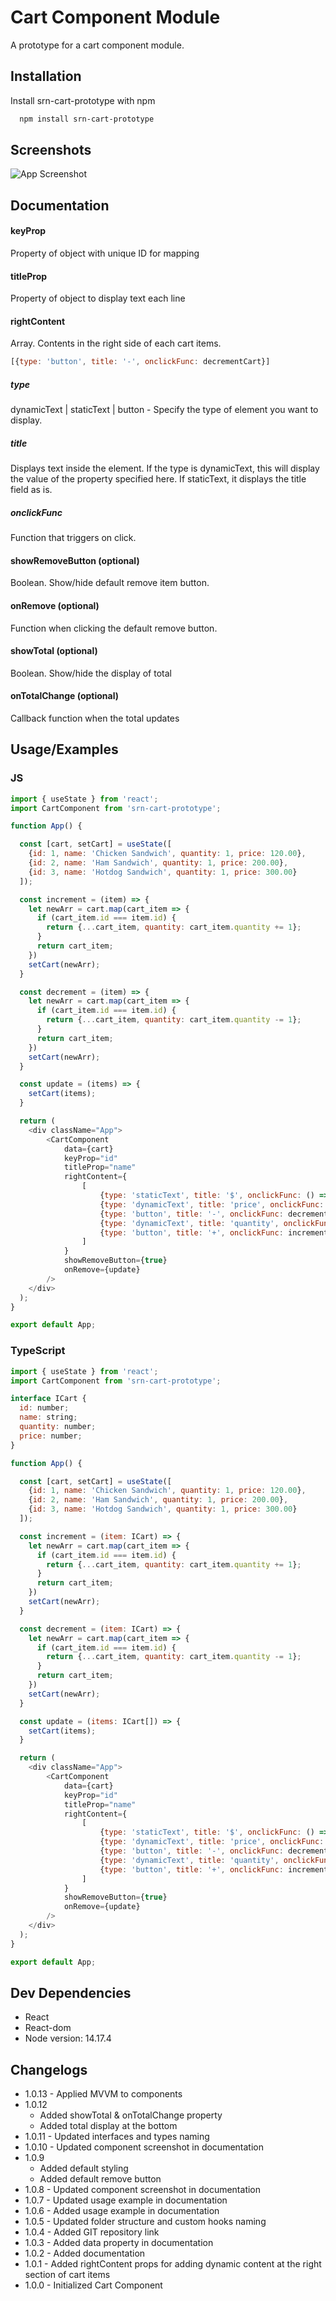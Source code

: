 
# Cart Component Module

A prototype for a cart component module.



## Installation

Install srn-cart-prototype with npm

```bash
  npm install srn-cart-prototype
```
    
## Screenshots

![App Screenshot](https://i.ibb.co/Gv007bD/Screenshot-142.png)


## Documentation

#### keyProp
Property of object with unique ID for mapping

#### titleProp
Property of object to display text each line

#### rightContent
Array. Contents in the right side of each cart items.

```javascript
[{type: 'button', title: '-', onclickFunc: decrementCart}]
```
##### type
dynamicText | staticText | button - Specify the type of element you want to display.

##### title
Displays text inside the element. If the type is dynamicText, this will display the value of the property specified here. If staticText, it displays the title field as is.

##### onclickFunc
Function that triggers on click.

#### showRemoveButton (optional)
Boolean. Show/hide default remove item button.

#### onRemove (optional)
Function when clicking the default remove button.

#### showTotal (optional)
Boolean. Show/hide the display of total

#### onTotalChange (optional)
Callback function when the total updates

## Usage/Examples

### JS

```javascript
import { useState } from 'react';
import CartComponent from 'srn-cart-prototype';

function App() {

  const [cart, setCart] = useState([
    {id: 1, name: 'Chicken Sandwich', quantity: 1, price: 120.00},
    {id: 2, name: 'Ham Sandwich', quantity: 1, price: 200.00},
    {id: 3, name: 'Hotdog Sandwich', quantity: 1, price: 300.00}
  ]);

  const increment = (item) => {
    let newArr = cart.map(cart_item => {
      if (cart_item.id === item.id) {
        return {...cart_item, quantity: cart_item.quantity += 1};
      }    
      return cart_item;
    })
    setCart(newArr);
  }

  const decrement = (item) => {
    let newArr = cart.map(cart_item => {
      if (cart_item.id === item.id) {
        return {...cart_item, quantity: cart_item.quantity -= 1};
      }    
      return cart_item;
    })
    setCart(newArr);
  }

  const update = (items) => {
    setCart(items);
  }

  return (
    <div className="App">
        <CartComponent
            data={cart}
            keyProp="id"
            titleProp="name"
            rightContent={
                [
                    {type: 'staticText', title: '$', onclickFunc: () => null},
                    {type: 'dynamicText', title: 'price', onclickFunc: () => null},
                    {type: 'button', title: '-', onclickFunc: decrement},
                    {type: 'dynamicText', title: 'quantity', onclickFunc: () => null},
                    {type: 'button', title: '+', onclickFunc: increment}
                ]
            }
            showRemoveButton={true}
            onRemove={update}
        />
    </div>
  );
}

export default App;
```

### TypeScript

```javascript
import { useState } from 'react';
import CartComponent from 'srn-cart-prototype';

interface ICart {
  id: number;
  name: string;
  quantity: number;
  price: number;
}

function App() {

  const [cart, setCart] = useState([
    {id: 1, name: 'Chicken Sandwich', quantity: 1, price: 120.00},
    {id: 2, name: 'Ham Sandwich', quantity: 1, price: 200.00},
    {id: 3, name: 'Hotdog Sandwich', quantity: 1, price: 300.00}
  ]);

  const increment = (item: ICart) => {
    let newArr = cart.map(cart_item => {
      if (cart_item.id === item.id) {
        return {...cart_item, quantity: cart_item.quantity += 1};
      }    
      return cart_item;
    })
    setCart(newArr);
  }

  const decrement = (item: ICart) => {
    let newArr = cart.map(cart_item => {
      if (cart_item.id === item.id) {
        return {...cart_item, quantity: cart_item.quantity -= 1};
      }    
      return cart_item;
    })
    setCart(newArr);
  }

  const update = (items: ICart[]) => {
    setCart(items);
  }

  return (
    <div className="App">
        <CartComponent
            data={cart}
            keyProp="id"
            titleProp="name"
            rightContent={
                [
                    {type: 'staticText', title: '$', onclickFunc: () => null},
                    {type: 'dynamicText', title: 'price', onclickFunc: () => null},
                    {type: 'button', title: '-', onclickFunc: decrement},
                    {type: 'dynamicText', title: 'quantity', onclickFunc: () => null},
                    {type: 'button', title: '+', onclickFunc: increment}
                ]
            }
            showRemoveButton={true}
            onRemove={update}
        />
    </div>
  );
}

export default App;
```
## Dev Dependencies
- React
- React-dom
- Node version: 14.17.4

## Changelogs

- 1.0.13 - Applied MVVM to components
- 1.0.12
  - Added showTotal & onTotalChange property
  - Added total display at the bottom
- 1.0.11 - Updated interfaces and types naming
- 1.0.10 - Updated component screenshot in documentation 
- 1.0.9
  - Added default styling
  - Added default remove button
- 1.0.8 - Updated component screenshot in documentation
- 1.0.7 - Updated usage example in documentation
- 1.0.6 - Added usage example in documentation
- 1.0.5 - Updated folder structure and custom hooks naming
- 1.0.4 - Added GIT repository link
- 1.0.3 - Added data property in documentation
- 1.0.2 - Added documentation
- 1.0.1 - Added rightContent props for adding dynamic content at the right section of cart items
- 1.0.0 - Initialized Cart Component
